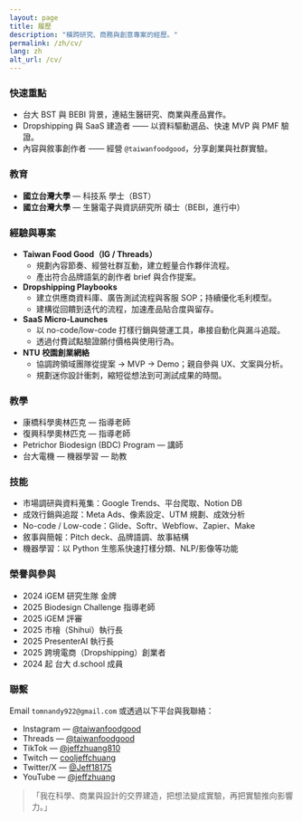 ```yaml
---
layout: page
title: 履歷
description: "橫跨研究、商務與創意專案的經歷。"
permalink: /zh/cv/
lang: zh
alt_url: /cv/
---
```


### 快速重點
- 台大 BST 與 BEBI 背景，連結生醫研究、商業與產品實作。
- Dropshipping 與 SaaS 建造者 —— 以資料驅動選品、快速 MVP 與 PMF 驗證。
- 內容與敘事創作者 —— 經營 `@taiwanfoodgood`，分享創業與社群實驗。

### 教育
- **國立台灣大學** — 科技系 學士（BST）
- **國立台灣大學** — 生醫電子與資訊研究所 碩士（BEBI，進行中）

### 經驗與專案
- **Taiwan Food Good（IG / Threads）**
  - 規劃內容節奏、經營社群互動，建立輕量合作夥伴流程。
  - 產出符合品牌語氣的創作者 brief 與合作提案。
- **Dropshipping Playbooks**
  - 建立供應商資料庫、廣告測試流程與客服 SOP；持續優化毛利模型。
  - 建構從回饋到迭代的流程，加速產品貼合度與留存。
- **SaaS Micro-Launches**
  - 以 no-code/low-code 打樣行銷與營運工具，串接自動化與漏斗追蹤。
  - 透過付費試點驗證願付價格與使用行為。
- **NTU 校園創業網絡**
  - 協調跨領域團隊從提案 → MVP → Demo；親自參與 UX、文案與分析。
  - 規劃迷你設計衝刺，縮短從想法到可測試成果的時間。

### 教學
- 康橋科學奧林匹克 — 指導老師
- 復興科學奧林匹克 — 指導老師
- Petrichor Biodesign (BDC) Program — 講師
- 台大電機 — 機器學習 — 助教

### 技能
- 市場調研與資料蒐集：Google Trends、平台爬取、Notion DB
- 成效行銷與追蹤：Meta Ads、像素設定、UTM 規劃、成效分析
- No-code / Low-code：Glide、Softr、Webflow、Zapier、Make
- 敘事與簡報：Pitch deck、品牌語調、故事結構
- 機器學習：以 Python 生態系快速打樣分類、NLP/影像等功能

### 榮譽與參與
- 2024 iGEM 研究生隊 金牌
- 2025 Biodesign Challenge 指導老師
- 2025 iGEM 評審
- 2025 市檜（Shihui）執行長
- 2025 PresenterAI 執行長
- 2025 跨境電商（Dropshipping）創業者
- 2024 起 台大 d.school 成員

### 聯繫
Email `tomnandy922@gmail.com` 或透過以下平台與我聯絡：

- Instagram — [@taiwanfoodgood](https://www.instagram.com/taiwanfoodgood/)
- Threads — [@taiwanfoodgood](https://www.threads.com/@taiwanfoodgood)
- TikTok — [@jeffzhuang810](https://www.tiktok.com/@jeffzhuang810?is_from_webapp=1&sender_device=pc)
- Twitch — [cooljeffchuang](https://www.twitch.tv/cooljeffchuang)
- Twitter/X — [@Jeff18175](https://twitter.com/Jeff18175)
- YouTube — [@jeffzhuang](https://www.youtube.com/@jeffzhuang)

> 「我在科學、商業與設計的交界建造，把想法變成實驗，再把實驗推向影響力。」
